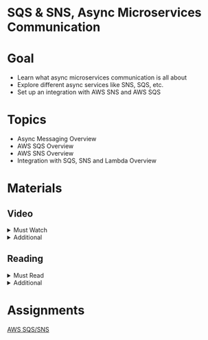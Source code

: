 # SQS & SNS, Async Microservices Communication

# Goal

- Learn what async microservices communication is all about
- Explore different async services like SNS, SQS, etc.
- Set up an integration with AWS SNS and AWS SQS

# Topics

- Async Messaging Overview
- AWS SQS Overview
- AWS SNS Overview
- Integration with SQS, SNS and Lambda Overview

# Materials

## Video

<details>
  <summary>Must Watch</summary>

  The following content provides enough info to complete the task.

  <blockquote>

  <details>
    <summary>In English</summary>

   <blockquote>

   - [Async Microservices Communication](https://videoportal.epam.com/video/qYLd4wYX), ~1 hour 32 mins
   </blockquote>
  </details>

  <details>
    <summary>In Russian</summary>

   <blockquote>

   - [RU Message Queue Introduction](https://videoportal.epam.com/video/VKQwJWkXoMG6yEL3J1EW), ~11 mins
   - [RU SQS Introduction](https://videoportal.epam.com/video/Vr9Q7zyL5l9KA4KmJMpG), ~11 mins
   - [RU Basic Practice (manual integration)](https://videoportal.epam.com/video/MRwdYoVdZ9pEN09Da3bL), ~18 mins
   - [RU Practice (Using Serverless framework)](https://videoportal.epam.com/video/zXWOJMd35Dj9NgnLYnDv), ~29 mins
   - [RU Homework](https://videoportal.epam.com/video/Vr9Q7zyL5lMAWMV8JMpG), ~6 mins
   </blockquote>
  </details>

  </blockquote>

</details>

<details>
  <summary>Additional</summary>

  The following content provides more info for further studies.

  <blockquote>

  - [AWS SQS Overview](https://www.youtube.com/watch?v=CyYZ3adwboc), ~29 mins
  - [AWS SNS Overview](https://www.youtube.com/watch?v=bktTomENEX8), ~17 mins
  - [SNS vs SQS Comparison](https://www.youtube.com/watch?v=mXk0MNjlO7A), ~11 mins
  - [AWS SQS to Lambda Hands-On Tutorial](https://www.youtube.com/watch?v=JJQrVBRzlPg), ~30 mins
  - [Choosing the Right Messaging Service for Your Distributed App](https://www.youtube.com/watch?v=4-JmX6MIDDI), ~53 mins
  - [Build High-Throughput, Bursty Data Apps with Amazon SQS, SNS, & Lambda](https://www.youtube.com/watch?v=YwHxvKhBQ_g), ~55 mins
  </blockquote>

</details>

## Reading

<details>
  <summary>Must Read</summary>

  The following content provides enough info to complete the task.

  <blockquote>

  - [What is Amazon SNS](https://docs.aws.amazon.com/sns/latest/dg/welcome.html)
  - [Getting started with Amazon SNS](https://docs.aws.amazon.com/sns/latest/dg/sns-getting-started.html)
  - [Common Amazon SNS scenarios](https://docs.aws.amazon.com/sns/latest/dg/sns-common-scenarios.html)
  - [AWS SNS FAQs](https://aws.amazon.com/sns/faqs/)
  - [What is Amazon SQS](https://docs.aws.amazon.com/AWSSimpleQueueService/latest/SQSDeveloperGuide/welcome.html)
  - [Getting started with Amazon SQS](https://docs.aws.amazon.com/AWSSimpleQueueService/latest/SQSDeveloperGuide/sqs-getting-started.html)
  </blockquote>

</details>

<details>
  <summary>Additional</summary>

  The following content provides more info for further studies.

  <blockquote>

  - [Basic Amazon SQS architecture](https://docs.aws.amazon.com/AWSSimpleQueueService/latest/SQSDeveloperGuide/sqs-basic-architecture.html)
  - [AWS SQS FAQs](https://aws.amazon.com/sqs/faqs/)
  - [Configuring a queue to trigger an AWS Lambda function](https://docs.aws.amazon.com/AWSSimpleQueueService/latest/SQSDeveloperGuide/sqs-configure-lambda-function-trigger.html)
  - [Using Amazon SNS for application-to-person (A2P) messaging](https://docs.aws.amazon.com/sns/latest/dg/sns-user-notifications.html)
  - [Serverless Framework: SQS](https://www.serverless.com/framework/docs/providers/aws/events/sqs)
  - [Serverless Framework: SNS](https://www.serverless.com/framework/docs/providers/aws/events/sns)
  </blockquote>

</details>

# Assignments

[AWS SQS/SNS](./task.md)

